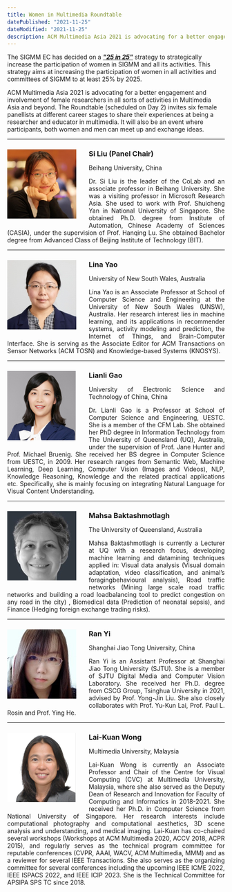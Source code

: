 ```yaml
---
title: Women in Multimedia Roundtable
datePublished: "2021-11-25"
dateModified: "2021-11-25"
description: ACM Multimedia Asia 2021 is advocating for a better engagement and involvement of female researchers in all sorts of activities in Multimedia Asia and beyond. 
---
```

The SIGMM EC has decided on a **[*"25 in 25"*](https://records.sigmm.org/2019/10/21/introducing-the-new-role-of-the-director-of-diversity-and-outreach/)** strategy to strategically increase the participation of women in SIGMM and all its activities. This strategy aims at increasing the participation of women in all activities and committees of SIGMM to at least 25% by 2025.

ACM Multimedia Asia 2021 is advocating for a better engagement and involvement of female researchers in all sorts of activities in Multimedia Asia and beyond. The Roundtable (scheduled on Day 2) invites six female panellists at different career stages to share their experiences at being a researcher and educator in multimedia. It will also be an event where participants, both women and men can meet up and exchange ideas.

---

<div class="keynote-text">
    <div class="keynote-img">
        <img src="./Si.jpg" alt="Si Liu"/>
    </div>
    <!-- - **Title**: -->
    <h3 class="name">Si Liu (Panel Chair)</h3>
    <!-- - **Date**: -->
    <!-- - **Abstract**:  -->
    <p class="subtitle">Beihang University, China</p>
    <p>
        Dr. Si Liu is the leader of the CoLab and an associate professor in Beihang University. She was a visiting professor in Microsoft Research Asia. She used to work with Prof. Shuicheng Yan in National University of Singapore. She obtained Ph.D. degree from Institute of Automation, Chinese Academy of Sciences (CASIA), under the supervision of Prof. Hanqing Lu. She obtained Bachelor degree from Advanced Class of Beijing Institute of Technology (BIT).
    </p>
</div>

---

<div class="keynote-text">
    <div class="keynote-img">
        <img src="./Lina.jpg" alt="Lina Yao"/>
    </div>
    <!-- - **Title**: -->
    <h3 class="name">Lina Yao</h3>
    <!-- - **Date**: -->
    <!-- - **Abstract**:  -->
    <p class="subtitle">University of New South Wales, Australia</p>
    <p>
        Lina Yao is an Associate Professor at School of Computer Science and Engineering at the University of New South Wales (UNSW), Australia. Her research interest lies in machine learning, and its applications in recommender systems, activity modeling and prediction, the Internet of Things, and Brain-Computer Interface. She is serving as the Associate Editor for ACM Transactions on Sensor Networks (ACM TOSN) and Knowledge-based Systems (KNOSYS).
    </p>
</div>

---

<div class="keynote-text">
    <div class="keynote-img">
        <img src="./lianli.jpg" alt="Lianli Gao"/>
    </div>
    <!-- - **Title**: -->
    <h3 class="name">Lianli Gao</h3>
    <!-- - **Date**: -->
    <!-- - **Abstract**:  -->
    <p class="subtitle">University of Electronic Science and Technology of China, China</p>
    <p>
        Dr. Lianli Gao is a Professor at School of Computer Science and Engineering, UESTC. She is a member of the CFM Lab. She obtained her PhD degree in Information Technology from The University of Queensland (UQ), Australia, under the supervision of  Prof. Jane Hunter and Prof. Michael Bruenig. She received her BS degree in Computer Science from UESTC, in 2009. 
        Her research ranges from Semantic Web, Machine Learning, Deep Learning, Computer Vision (Images and Videos), NLP, Knowledge Reasoning, Knowledge and the related practical applications etc. Specifically, she is mainly focusing on integrating Natural Language for Visual Content Understanding. 
    </p>
</div>

---

<div class="keynote-text">
    <div class="keynote-img">
    <img src="./Mahsa.jpg" alt="Mahsa Baktashmotlagh"/>
    </div>
    <!-- - **Title**: -->
    <h3 class="name">Mahsa Baktashmotlagh</h3>
    <!-- - **Date**: -->
    <!-- - **Abstract**:  -->
    <p class="subtitle">The University of Queensland, Australia</p>
    <p>
        Mahsa Baktashmotlagh is currently a Lecturer at UQ with a research focus, developing machine learning and datamining techniques applied in: Visual data analysis (Visual domain adaptation, video classification, and animal’s foragingbehavioural analysis), Road traffic networks (Mining large scale road traffic networks and building a road loadbalancing tool to predict congestion on any road in the city) , Biomedical data (Prediction of neonatal sepsis), and Finance (Hedging foreign exchange trading risks).
    </p>
</div>

---

<div class="keynote-text">
    <div class="keynote-img">
    <img src="./Ran.jpg" alt="Ran Yi"/>
    </div>
    <!-- - **Title**: -->
    <h3 class="name">Ran Yi</h3>
    <!-- - **Date**: -->
    <!-- - **Abstract**:  -->
    <p class="subtitle">Shanghai Jiao Tong University, China</p>
    <p>
        Ran Yi is an Assistant Professor at Shanghai Jiao Tong University (SJTU). She is a member of SJTU Digital Media and Computer Vision Laboratory. She received her Ph.D. degree from CSCG Group, Tsinghua University in 2021, advised by Prof. Yong-Jin Liu. She also closely collaborates with Prof. Yu-Kun Lai, Prof. Paul L. Rosin and Prof. Ying He.
    </p>
</div>

---

<div class="keynote-text">
    <div class="keynote-img">
    <img src="./laikuan.jpg" alt="Lai Kuan Wong"/>
    </div>
    <!-- - **Title**: -->
    <h3 class="name">Lai-Kuan Wong</h3>
    <!-- - **Date**: -->
    <!-- - **Abstract**:  -->
    <p class="subtitle">Multimedia University, Malaysia</p>
    <p>
        Lai-Kuan Wong is currently an Associate Professor and Chair of the Centre for Visual Computing (CVC) at Multimedia University, Malaysia, where she also served as the Deputy Dean of Research and Innovation for Faculty of Computing and Informatics in 2018-2021. She received her Ph.D. in Computer Science from National University of Singapore. Her research interests include computational photography and computational aesthetics, 3D scene analysis and understanding, and medical imaging. Lai-Kuan has co-chaired several workshops (Workshops at ACM Multimedia 2020, ACCV 2018, ACPR 2015), and regularly serves as the technical program committee for reputable conferences (CVPR, AAAI, WACV, ACM Multimedia, MMM) and as a reviewer for several IEEE Transactions. She also serves as the organizing committee for several conferences including the upcoming IEEE ICME 2022, IEEE ISPACS 2022, and IEEE ICIP 2023. She is the Technical Committee for APSIPA SPS TC since 2018.
    </p>
</div>

<style>
    .keynote-text {
        text-align: left;
    }
    .keynote-img {
        float: none;
        margin-right: 1.8rem;
        margin-bottom: 1rem;
        width: 160px;
    }
    .note {
        font-size: 14px;
        color: grey;
    }
    .name {
        margin-bottom: 0.5rem !important;
    }

    @media (min-width: 768px) {
        .keynote-text {
            text-align: justify;
        }
        .keynote-img {
            float: left;
        }
    }
</style>
